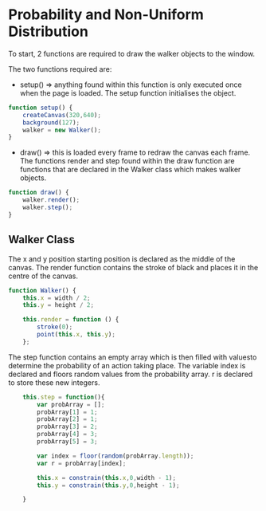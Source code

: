 # Probability and Non-Uniform Distribution

To start, 2 functions are required to draw the walker objects to the window. 

The two functions required are: 
- setup() => anything found within this function is only executed once when the page is loaded. The setup function initialises the object.

```js
function setup() {
	createCanvas(320,640);
	background(127);
	walker = new Walker();
}
```
- draw() => this is loaded every frame to redraw the canvas each frame. The functions render and step found within the draw function are functions that are declared in the Walker class which makes walker objects.

```js
function draw() {
	walker.render();
	walker.step();
}
```
## Walker Class
The x and y position starting position is declared as the middle of the canvas. The render function contains the stroke of black and places it in the centre of the canvas. 

```js
function Walker() {
	this.x = width / 2;
	this.y = height / 2;

	this.render = function () {
		stroke(0);
		point(this.x, this.y);
	};
```
The step function contains an empty array which is then filled with valuesto determine the probability of an action taking place. 
The variable index is declared and floors random values from the probability array. r is declared to store these new integers. 

```js
	this.step = function(){
		var probArray = [];
		probArray[1] = 1;			
		probArray[2] = 1;
		probArray[3] = 2;
		probArray[4] = 3;
		probArray[5] = 3;

		var index = floor(random(probArray.length));
		var r = probArray[index];

		this.x = constrain(this.x,0,width - 1);
		this.y = constrain(this.y,0,height - 1);

	} 
